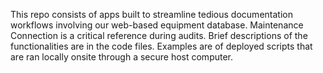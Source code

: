 This repo consists of apps built to streamline tedious documentation workflows involving our web-based equipment database. Maintenance Connection is a critical reference during audits. 
Brief descriptions of the functionalities are in the code files. Examples are of deployed scripts that are ran locally onsite through a secure host computer. 
